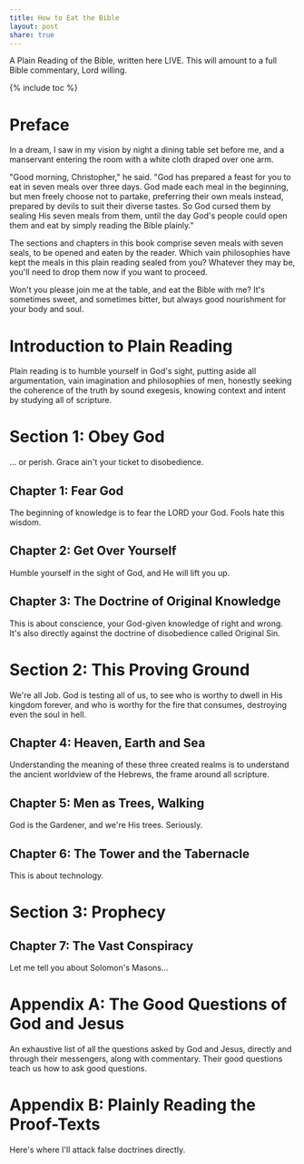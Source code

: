 ```yaml
---
title: How to Eat the Bible
layout: post
share: true
---
```


A Plain Reading of the Bible, written here LIVE. This will amount to a full Bible commentary, Lord willing.

{% include toc %}

# Preface

In a dream, I saw in my vision by night a dining table set before me, and a manservant entering the room with a white cloth draped over one arm.

"Good morning, Christopher," he said. "God has prepared a feast for you to eat in seven meals over three days. God made each meal in the beginning, but men freely choose not to partake, preferring their own meals instead, prepared by devils to suit their diverse tastes. So God cursed them by sealing His seven meals from them, until the day God's people could open them and eat by simply reading the Bible plainly."

The sections and chapters in this book comprise seven meals with seven seals, to be opened and eaten by the reader. Which vain philosophies have kept the meals in this plain reading sealed from you? Whatever they may be, you'll need to drop them now if you want to proceed.

Won't you please join me at the table, and eat the Bible with me? It's sometimes sweet, and sometimes bitter, but always good nourishment for your body and soul.

# Introduction to Plain Reading

Plain reading is to humble yourself in God's sight, putting aside all argumentation, vain imagination and philosophies of men, honestly seeking the coherence of the truth by sound exegesis, knowing context and intent by studying all of scripture.

# Section 1: Obey God

... or perish. Grace ain't your ticket to disobedience.

## Chapter 1: Fear God

The beginning of knowledge is to fear the LORD your God. Fools hate this wisdom.

## Chapter 2: Get Over Yourself

Humble yourself in the sight of God, and He will lift you up.

## Chapter 3: The Doctrine of Original Knowledge

This is about conscience, your God-given knowledge of right and wrong. It's also directly against the doctrine of disobedience called Original Sin.

# Section 2: This Proving Ground

We're all Job. God is testing all of us, to see who is worthy to dwell in His kingdom forever, and who is worthy for the fire that consumes, destroying even the soul in hell.

## Chapter 4: Heaven, Earth and Sea

Understanding the meaning of these three created realms is to understand the ancient worldview of the Hebrews, the frame around all scripture.

## Chapter 5: Men as Trees, Walking

God is the Gardener, and we're His trees. Seriously.

## Chapter 6: The Tower and the Tabernacle

This is about technology.

# Section 3: Prophecy

## Chapter 7: The Vast Conspiracy

Let me tell you about Solomon's Masons...

# Appendix A: The Good Questions of God and Jesus

An exhaustive list of all the questions asked by God and Jesus, directly and through their messengers, along with commentary. Their good questions teach us how to ask good questions.

# Appendix B: Plainly Reading the Proof-Texts

Here's where I'll attack false doctrines directly.